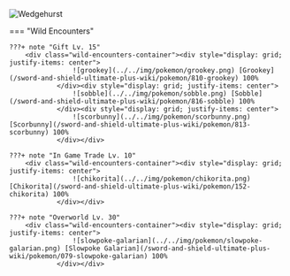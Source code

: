 <img src="../../img/routes/Wedgehurst.png" alt="Wedgehurst"/>

=== "Wild Encounters"


	???+ note "Gift Lv. 15"
		<div class="wild-encounters-container"><div style="display: grid; justify-items: center">
                    ![grookey](../../img/pokemon/grookey.png) [Grookey](/sword-and-shield-ultimate-plus-wiki/pokemon/810-grookey) 100%
                </div><div style="display: grid; justify-items: center">
                    ![sobble](../../img/pokemon/sobble.png) [Sobble](/sword-and-shield-ultimate-plus-wiki/pokemon/816-sobble) 100%
                </div><div style="display: grid; justify-items: center">
                    ![scorbunny](../../img/pokemon/scorbunny.png) [Scorbunny](/sword-and-shield-ultimate-plus-wiki/pokemon/813-scorbunny) 100%
                </div></div>

	???+ note "In Game Trade Lv. 10"
		<div class="wild-encounters-container"><div style="display: grid; justify-items: center">
                    ![chikorita](../../img/pokemon/chikorita.png) [Chikorita](/sword-and-shield-ultimate-plus-wiki/pokemon/152-chikorita) 100%
                </div></div>

	???+ note "Overworld Lv. 30"
		<div class="wild-encounters-container"><div style="display: grid; justify-items: center">
                    ![slowpoke-galarian](../../img/pokemon/slowpoke-galarian.png) [Slowpoke Galarian](/sword-and-shield-ultimate-plus-wiki/pokemon/079-slowpoke-galarian) 100%
                </div></div>



